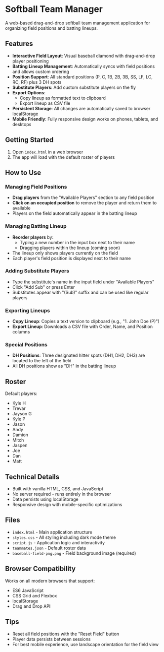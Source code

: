 # Softball Team Manager

A web-based drag-and-drop softball team management application for organizing field positions and batting lineups.

## Features

- **Interactive Field Layout**: Visual baseball diamond with drag-and-drop player positioning
- **Batting Lineup Management**: Automatically syncs with field positions and allows custom ordering
- **Position Support**: All standard positions (P, C, 1B, 2B, 3B, SS, LF, LC, RC, RF) plus 3 DH spots
- **Substitute Players**: Add custom substitute players on the fly
- **Export Options**: 
  - Copy lineup as formatted text to clipboard
  - Export lineup as CSV file
- **Persistent Storage**: All changes are automatically saved to browser localStorage
- **Mobile Friendly**: Fully responsive design works on phones, tablets, and desktops

## Getting Started

1. Open `index.html` in a web browser
2. The app will load with the default roster of players

## How to Use

### Managing Field Positions
- **Drag players** from the "Available Players" section to any field position
- **Click on an occupied position** to remove the player and return them to available
- Players on the field automatically appear in the batting lineup

### Managing Batting Lineup
- **Reorder players** by:
  - Typing a new number in the input box next to their name
  - Dragging players within the lineup (coming soon)
- The lineup only shows players currently on the field
- Each player's field position is displayed next to their name

### Adding Substitute Players
- Type the substitute's name in the input field under "Available Players"
- Click "Add Sub" or press Enter
- Substitutes appear with "(Sub)" suffix and can be used like regular players

### Exporting Lineups
- **Copy Lineup**: Copies a text version to clipboard (e.g., "1. John Doe (P)")
- **Export Lineup**: Downloads a CSV file with Order, Name, and Position columns

### Special Positions
- **DH Positions**: Three designated hitter spots (DH1, DH2, DH3) are located to the left of the field
- All DH positions show as "DH" in the batting lineup

## Roster

Default players:
- Kyle H
- Trevar
- Jayson G
- Kyle P
- Jason
- Andy
- Damion
- Mitch
- Jaspen
- Joe
- Dan
- Matt

## Technical Details

- Built with vanilla HTML, CSS, and JavaScript
- No server required - runs entirely in the browser
- Data persists using localStorage
- Responsive design with mobile-specific optimizations

## Files

- `index.html` - Main application structure
- `styles.css` - All styling including dark mode theme
- `script.js` - Application logic and interactivity
- `teammates.json` - Default roster data
- `baseball-field-png.png` - Field background image (required)

## Browser Compatibility

Works on all modern browsers that support:
- ES6 JavaScript
- CSS Grid and Flexbox
- localStorage
- Drag and Drop API

## Tips

- Reset all field positions with the "Reset Field" button
- Player data persists between sessions
- For best mobile experience, use landscape orientation for the field view